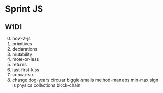 # Sprint JS
## W1D1
0. how-2-js
1. primitives
2. declarations
3. mutability
4. more-or-less
5. returns
6. last-first-kiss
7. concat-str
8. change
dog-years
circular
biggie-smalls
method-man
abs
min-max
sign
is
physics
collections
block-chain
